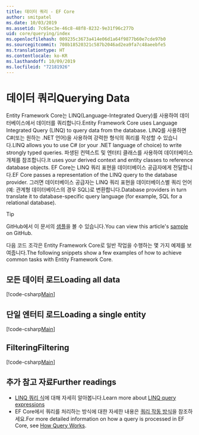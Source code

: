 ```yaml
---
title: 데이터 쿼리 - EF Core
author: smitpatel
ms.date: 10/03/2019
ms.assetid: 7c65ec3e-46c8-48f8-8232-9e31f96c277b
uid: core/querying/index
ms.openlocfilehash: 009235c3673a414e06d1a64f9877b60e7cde97b0
ms.sourcegitcommit: 708b18520321c587b2046ad2ea9fa7c48aeebfe5
ms.translationtype: HT
ms.contentlocale: ko-KR
ms.lasthandoff: 10/09/2019
ms.locfileid: "72181926"
---
```

# <a name="querying-data"></a><span data-ttu-id="7e9e6-102">데이터 쿼리</span><span class="sxs-lookup"><span data-stu-id="7e9e6-102">Querying Data</span></span>

<span data-ttu-id="7e9e6-103">Entity Framework Core는 LINQ(Language-Integrated Query)를 사용하여 데이터베이스에서 데이터를 쿼리합니다.</span><span class="sxs-lookup"><span data-stu-id="7e9e6-103">Entity Framework Core uses Language Integrated Query (LINQ) to query data from the database.</span></span> <span data-ttu-id="7e9e6-104">LINQ를 사용하면 C#(또는 원하는 .NET 언어)을 사용하여 강력한 형식의 쿼리를 작성할 수 있습니다.</span><span class="sxs-lookup"><span data-stu-id="7e9e6-104">LINQ allows you to use C# (or your .NET language of choice) to write strongly typed queries.</span></span> <span data-ttu-id="7e9e6-105">파생된 컨텍스트 및 엔터티 클래스를 사용하여 데이터베이스 개체를 참조합니다.</span><span class="sxs-lookup"><span data-stu-id="7e9e6-105">It uses your derived context and entity classes to reference database objects.</span></span> <span data-ttu-id="7e9e6-106">EF Core는 LINQ 쿼리 표현을 데이터베이스 공급자에게 전달합니다.</span><span class="sxs-lookup"><span data-stu-id="7e9e6-106">EF Core passes a representation of the LINQ query to the database provider.</span></span> <span data-ttu-id="7e9e6-107">그러면 데이터베이스 공급자는 LINQ 쿼리 표현을 데이터베이스별 쿼리 언어(예: 관계형 데이터베이스의 경우 SQL)로 변환합니다.</span><span class="sxs-lookup"><span data-stu-id="7e9e6-107">Database providers in turn translate it to database-specific query language (for example, SQL for a relational database).</span></span>

> [!TIP]
> <span data-ttu-id="7e9e6-108">GitHub에서 이 문서의 [샘플](https://github.com/aspnet/EntityFramework.Docs/tree/master/samples/core/Querying)을 볼 수 있습니다.</span><span class="sxs-lookup"><span data-stu-id="7e9e6-108">You can view this article's [sample](https://github.com/aspnet/EntityFramework.Docs/tree/master/samples/core/Querying) on GitHub.</span></span>

<span data-ttu-id="7e9e6-109">다음 코드 조각은 Entity Framework Core로 일반 작업을 수행하는 몇 가지 예제를 보여줍니다.</span><span class="sxs-lookup"><span data-stu-id="7e9e6-109">The following snippets show a few examples of how to achieve common tasks with Entity Framework Core.</span></span>

## <a name="loading-all-data"></a><span data-ttu-id="7e9e6-110">모든 데이터 로드</span><span class="sxs-lookup"><span data-stu-id="7e9e6-110">Loading all data</span></span>

[!code-csharp[Main](../../../samples/core/Querying/Basics/Sample.cs#LoadingAllData)]

## <a name="loading-a-single-entity"></a><span data-ttu-id="7e9e6-111">단일 엔터티 로드</span><span class="sxs-lookup"><span data-stu-id="7e9e6-111">Loading a single entity</span></span>

[!code-csharp[Main](../../../samples/core/Querying/Basics/Sample.cs#LoadingSingleEntity)]

## <a name="filtering"></a><span data-ttu-id="7e9e6-112">Filtering</span><span class="sxs-lookup"><span data-stu-id="7e9e6-112">Filtering</span></span>

[!code-csharp[Main](../../../samples/core/Querying/Basics/Sample.cs#Filtering)]

## <a name="further-readings"></a><span data-ttu-id="7e9e6-113">추가 참고 자료</span><span class="sxs-lookup"><span data-stu-id="7e9e6-113">Further readings</span></span>

- <span data-ttu-id="7e9e6-114">[LINQ 쿼리 식](/dotnet/csharp/programming-guide/concepts/linq/basic-linq-query-operations)에 대해 자세히 알아봅니다.</span><span class="sxs-lookup"><span data-stu-id="7e9e6-114">Learn more about [LINQ query expressions](/dotnet/csharp/programming-guide/concepts/linq/basic-linq-query-operations)</span></span>
- <span data-ttu-id="7e9e6-115">EF Core에서 쿼리를 처리하는 방식에 대한 자세한 내용은 [쿼리 작동 방식](xref:core/querying/how-query-works)을 참조하세요.</span><span class="sxs-lookup"><span data-stu-id="7e9e6-115">For more detailed information on how a query is processed in EF Core, see [How Query Works](xref:core/querying/how-query-works).</span></span>
